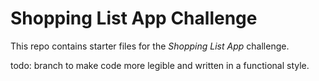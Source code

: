 # Shopping List App Challenge

This repo contains starter files for the *Shopping List App* challenge.

todo:
branch to make code more legible and written in a functional style.
